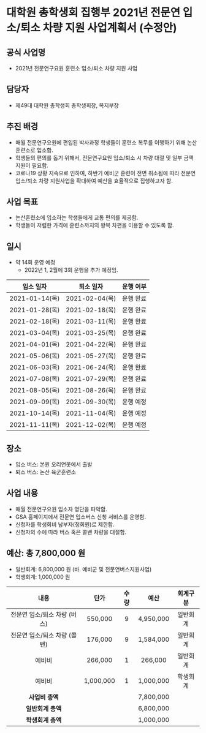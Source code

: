 대학원 총학생회 집행부 2021년 전문연 입소/퇴소 차량 지원 사업계획서 (수정안)
===

## 공식 사업명
- 2021년 전문연구요원 훈련소 입소/퇴소 차량 지원 사업

## 담당자
- 제49대 대학원 총학생회 총학생회장, 복지부장

## 추진 배경
- 매월 전문연구요원에 편입된 박사과정 학생들이 훈련소 복무를 이행하기 위해 논산훈련소로 입소함.
- 학생들의 편의를 돕기 위해서, 전문연구요원 입소/퇴소 시 차량 대절 및 일부 금액 지원이 필요함.
- 코로나19 상황 지속으로 인하여, 하반기 예비군 훈련이 전면 취소됨에 따라 전문연 입소/퇴소 차량 지원사업을 확대하여 예산을 효율적으로 집행하고자 함.

## 사업 목표
- 논산훈련소에 입소하는 학생들에게 교통 편의를 제공함.
- 학생들이 저렴한 가격에 훈련소까지의 왕복 차편을 이용할 수 있도록 함.

## 일시
- 약 14회 운영 예정
    - 2022년 1, 2월에 3회 운행을 추가 예정임.

|   입소 일자  |   퇴소 일자  | 운행 여부 |
|:---:|:---:|:---:|
|   2021-01-14(목)  |   2021-02-04(목)  | 운행 완료 | 
|   2021-01-28(목)  |   2021-02-18(목)  | 운행 완료 | 
|   2021-02-18(목)  |   2021-03-11(목)  | 운행 완료 | 
|   2021-03-04(목)  |   2021-03-25(목)  | 운행 완료 | 
|   2021-04-01(목)  |   2021-04-22(목)  | 운행 완료 | 
|   2021-05-06(목)  |   2021-05-27(목)  | 운행 완료 | 
|   2021-06-03(목)  |   2021-06-24(목)  | 운행 완료 | 
|   2021-07-08(목)  |   2021-07-29(목)  | 운행 완료 | 
|   2021-08-05(목)  |   2021-08-26(목)  | 운행 완료 | 
|   2021-09-09(목)  |   2021-09-30(목)  | 운행 예정 | 
|   2021-10-14(목)  |   2021-11-04(목)  | 운행 예정 | 
|   2021-11-11(목)  |   2021-12-02(목)  | 운행 예정 | 

## 장소
- 입소 버스: 본원 오리연못에서 출발
- 퇴소 버스: 논산 육군훈련소 

## 사업 내용
- 매월 전문연구요원 입소자 명단을 파악함.
- GSA 홈페이지에서 전문연 입소버스 신청 서비스를 운영함.
- 신청자를 학생회비 납부자(정회원)로 제한함.
- 신청자의 수에 따라 버스 혹은 콜밴 차량을 대절함.

## 예산: 총 7,800,000 원
- 일반회계: 6,800,000 원 (바. 예비군 및 전문연버스지원사업)
- 학생회계: 1,000,000 원 

| **내용** | **단가** | **수량** | **예산** | **회계구분** |
|:---:|:---:|:---:|:---:|:---:|
|   전문연 입소/퇴소 차량 (버스)  |   550,000  |   9   |   4,950,000  |   일반회계  |
|   전문연 입소/퇴소 차량 (콜밴)  |   176,000  |   9  |   1,584,000  |   일반회계  |
|   예비비  |   266,000  |   1  |   266,000  |   일반회계  |
|   예비비  |   1,000,000  |   1  |   1,000,000  |   학생회계  |
| **사업비 총액** |  |  | 7,800,000 | |
| **일반회계 총액** |  |  | 6,800,000 | |
| **학생회계 총액** |  |  | 1,000,000 | |
